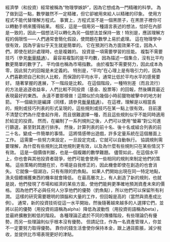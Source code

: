 經濟學（和投資）經常被稱為“物理學嫉妒”，因為它想成為一門精確的科學。
為了做到這一點，數學雖然不一定精確，但它卻被用來給人以精確的印象。
使用方程式不能代替理解方程式。
 事實上，方程式並不是一個黑匣子，在黑匣子裡你可以轉動手柄來獲得結果。
 相反，這是一個用另一種語言表述的想法，恰好在內部是一致的，因此一個想法可以轉化為另一個想法並保持一致！特別是，應該理解方程的侷限性——人們通常會簡化假設，使問題在數學上易於處理。
這在物理學中很有效，因為宇宙似乎天生就是簡單的。
它在預測行為方面效果不佳，因為人們，即使在統計處理時，也是複雜的。
投資是一項需要學習的技能。
複製不需要技巧（參見[衡量精通]()）。
最容易複製的是平均數，因為描述一個集合，沒有比平均數更簡單的數字了。
平均值也稱為市場指數。
由於複製不需要努力，因此成本為零，因此努力的回報是未定義的。
特別是，“平均”在心理上是有吸引力的，因為人們喜歡把自己和別人比較，而保證的平均水平，通常比低於平均水平的感覺要好。
隨著掌握的進展，下一階段是比較。
在這個階段，一種特別差（而且流行）的方法是追逐收益率，人們比較不同投資（基金、股票等）的回報，然後購買最近表現最好的東西。
永遠不要那樣做！這類似於向幾個小時前獵物被擊中的地方射箭。
下一個級別是編譯（同樣，請參見[衡量精通]()）。
在這裡，理解是以相當長的，規則或技巧列表的形式呈現的，這些規則或技巧在某一點上很有效。
目前還不清楚它們為什麼會起作用，而且很難選擇一種，而且這些規則似乎不能同時適用於給定的投資。
然而，在編制了一系列規則之後，人們可以使用“螢幕”對公司進行篩選，甚至對其進行排序。
然後，計算列表的前十名、後十名或組合列表的前二十名，變成一件簡單的事情。
這將情感帶出遊戲，許多定量系統在這個層面上工作。
這需要一些努力來設定，一旦設定完成，它就可以自動執行。
協調規則需要理解，為什麼有些規則比其他規則更有效，以及為什麼有些規則只在某些情況下有效。
這是一個價值判斷，也是一個複雜的數學難題。
儘管如此，在這個水平上，你也會與其他投資者競爭，他們可能會使用一些相同的規則來制定他們的策略。
這些策略的問題在於，市場是自我修正的，因此機會即使在創造的也會消失。
它就像一個湖泊，只有有限的釣魚點。
如果人們開始出現在同一特定地點，漁夫個體捕獲東西的機率就會降低。
在最高層次上，有人創造了新的規則，也就是說，他們發現了市場和經濟的某些方面，使他們能夠更準確地預測資產未來的價格。
因為他們不必與任何人分享他們的優勢（釣魚點），所以他們可以保留所有利潤。
這樣的研究需要聰明的頭腦和大量的工作，但回報是高的（當然與資產成比例）。
通常，新的投資技術從這一水平開始，然後隨著越來越多的人選擇它們，並將以前的優勢（用投資術語稱為alpha）降低為波動性（用投資術語稱為beta），並最終擴散到較低的階段。
各種理論正處於不同的傳播階段，有些理論仍有優勢，而另一些理論則似乎根本沒有優勢。
但請記住，作為一名資產管理人，你並不一定要努力取得優勢。
 靠你的錢生活會使你保持本金，跟上通貨膨脹，減少稅收，並提供比市場表現更好的津貼。